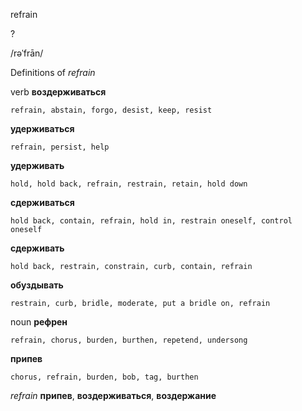 refrain

?

/rəˈfrān/

Definitions of _refrain_

verb
**воздерживаться**

    refrain, abstain, forgo, desist, keep, resist
**удерживаться**

    refrain, persist, help
**удерживать**

    hold, hold back, refrain, restrain, retain, hold down
**сдерживаться**

    hold back, contain, refrain, hold in, restrain oneself, control oneself
**сдерживать**

    hold back, restrain, constrain, curb, contain, refrain
**обуздывать**

    restrain, curb, bridle, moderate, put a bridle on, refrain

noun
**рефрен**

    refrain, chorus, burden, burthen, repetend, undersong
**припев**

    chorus, refrain, burden, bob, tag, burthen

_refrain_
**припев**, **воздерживаться**, **воздержание**